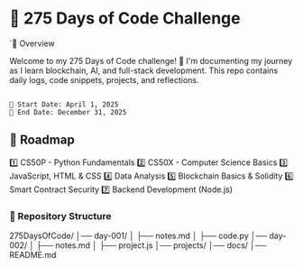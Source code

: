 # 🚀 275 Days of Code Challenge
`📌 Overview

Welcome to my 275 Days of Code challenge! 🚀 I'm documenting my journey as I learn blockchain, AI, and full-stack development. This repo contains daily logs, code snippets, projects, and reflections.

```📅 Challenge Timeline

📆 Start Date: April 1, 2025
🏁 End Date: December 31, 2025
```

## 📜 Roadmap

1️⃣ CS50P - Python Fundamentals
2️⃣ CS50X - Computer Science Basics
3️⃣ JavaScript, HTML & CSS
4️⃣ Data Analysis
5️⃣ Blockchain Basics & Solidity
6️⃣ Smart Contract Security
7️⃣ Backend Development (Node.js)

### 📂 Repository Structure

275DaysOfCode/
│── day-001/
│   ├── notes.md
│   ├── code.py
│── day-002/
│   ├── notes.md
│   ├── project.js
│── projects/
│── docs/
│── README.md